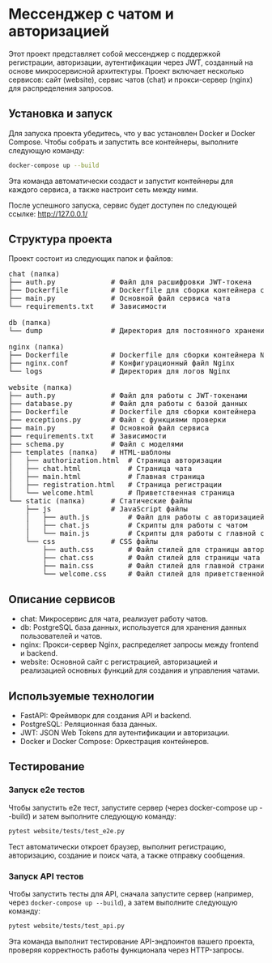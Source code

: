 # Мессенджер с чатом и авторизацией

Этот проект представляет собой мессенджер с поддержкой регистрации, авторизации, аутентификации через JWT, созданный на основе микросервисной архитектуры. Проект включает несколько сервисов: сайт (website), сервис чатов (chat) и прокси-сервер (nginx) для распределения запросов.

## Установка и запуск

Для запуска проекта убедитесь, что у вас установлен Docker и Docker Compose. Чтобы собрать и запустить все контейнеры, выполните следующую команду:

```bash
docker-compose up --build
```

Эта команда автоматически создаст и запустит контейнеры для каждого сервиса, а также настроит сеть между ними.

После успешного запуска, сервис будет доступен по следующей ссылке: http://127.0.0.1/

## Структура проекта

Проект состоит из следующих папок и файлов:

<pre>
chat (папка)
├── auth.py             # Файл для расшифровки JWT-токена
├── Dockerfile          # Dockerfile для сборки контейнера сервиса чата
├── main.py             # Основной файл сервиса чата
└── requirements.txt    # Зависимости

db (папка)
└── dump                # Директория для постоянного хранения dump базы данных

nginx (папка)
├── Dockerfile          # Dockerfile для сборки контейнера Nginx
├── nginx.conf          # Конфигурационный файл Nginx
└── logs                # Директория для логов Nginx

website (папка)
├── auth.py             # Файл для работы с JWT-токенами
├── database.py         # Файл для работы с базой данных
├── Dockerfile          # Dockerfile для сборки контейнера
├── exceptions.py       # Файл с функциями проверки
├── main.py             # Основной файл сервиса
├── requirements.txt    # Зависимости
├── schema.py           # Файл с моделями
├── templates (папка)   # HTML-шаблоны
│   ├── authorization.html  # Страница авторизации
│   ├── chat.html           # Страница чата
│   ├── main.html           # Главная страница
│   ├── registration.html   # Страница регистрации
│   └── welcome.html        # Приветственная страница
└── static (папка)      # Статические файлы
    ├── js              # JavaScript файлы
    │   ├── auth.js         # Файл для работы с авторизацией
    │   ├── chat.js         # Скрипты для работы с чатом
    │   └── main.js         # Скрипты для работы с главной страницей
    └── css             # CSS файлы
        ├── auth.css        # Файл стилей для страницы авторизации и регистрации
        ├── chat.css        # Файл стилей для страницы чата
        ├── main.css        # Файл стилей для главной страницы
        └── welcome.css     # Файл стилей для приветственной страницы
</pre>

## Описание сервисов

 - chat: Микросервис для чата, реализует работу чатов.
 - db: PostgreSQL база данных, используется для хранения данных пользователей и чатов.
 - nginx: Прокси-сервер Nginx, распределяет запросы между frontend и backend.
 - website: Основной сайт с регистрацией, авторизацией и реализацией основных функций для создания и управления чатами.

## Используемые технологии

 - FastAPI: Фреймворк для создания API и backend.
 - PostgreSQL: Реляционная база данных.
 - JWT: JSON Web Tokens для аутентификации и авторизации.
 - Docker и Docker Compose: Оркестрация контейнеров.

## Тестирование
### Запуск e2e тестов

Чтобы запустить e2e тест, запустите сервер (через docker-compose up --build) и затем выполните следующую команду:

```bash
pytest website/tests/test_e2e.py
```

Тест автоматически откроет браузер, выполнит регистрацию, авторизацию, создание и поиск чата, а также отправку сообщения.

### Запуск API тестов

Чтобы запустить тесты для API, сначала запустите сервер (например, через `docker-compose up --build`), а затем выполните следующую команду:

```bash
pytest website/tests/test_api.py
```

Эта команда выполнит тестирование API-эндпоинтов вашего проекта, проверяя корректность работы функционала через HTTP-запросы.